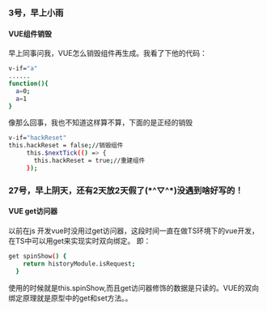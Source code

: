 <h3>3号，早上小雨</h3>
<h4>VUE组件销毁</h4>
早上同事问我，VUE怎么销毁组件再生成。我看了下他的代码：

```bash
v-if="a"
......
function(){
  a=0;
  a=1
}
```
像那么回事，我也不知道这样算不算，下面的是正经的销毁

```bash
v-if="hackReset"
this.hackReset = false;//销毁组件
     this.$nextTick(() => {
       this.hackReset = true;//重建组件
     });
```

<h3>27号，早上阴天，还有2天放2天假了(*^▽^*)没遇到啥好写的！</h3>
<h4>VUE get访问器</h4>
以前在js 开发vue时没用过get访问器，这段时间一直在做TS环境下的vue开发，在TS中可以用get来实现实时双向绑定。
即：

```bash
get spinShow() {
    return historyModule.isRequest;
  }
```
使用的时候就是this.spinShow,而且get访问器修饰的数据是只读的。VUE的双向绑定原理就是原型中的get和set方法。。
